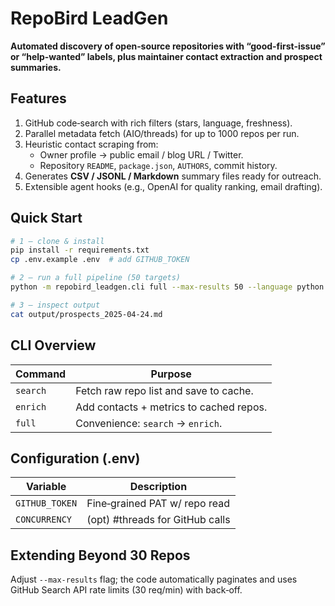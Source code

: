 # RepoBird LeadGen

**Automated discovery of open‑source repositories with “good‑first‑issue” or
“help‑wanted” labels, plus maintainer contact extraction and prospect
summaries.**

## Features
1. GitHub code‑search with rich filters (stars, language, freshness).
2. Parallel metadata fetch (AIO/threads) for up to 1000 repos per run.
3. Heuristic contact scraping from:
   * Owner profile → public email / blog URL / Twitter.
   * Repository `README`, `package.json`, `AUTHORS`, commit history.
4. Generates **CSV / JSONL / Markdown** summary files ready for outreach.
5. Extensible agent hooks (e.g., OpenAI for quality ranking, email drafting).

## Quick Start
```bash
# 1 – clone & install
pip install -r requirements.txt
cp .env.example .env  # add GITHUB_TOKEN

# 2 – run a full pipeline (50 targets)
python -m repobird_leadgen.cli full --max-results 50 --language python

# 3 – inspect output
cat output/prospects_2025‑04‑24.md
```

## CLI Overview
| Command                   | Purpose                                   |
|---------------------------|-------------------------------------------|
| `search`                  | Fetch raw repo list and save to cache.    |
| `enrich`                  | Add contacts + metrics to cached repos.   |
| `full`                    | Convenience: `search` → `enrich`.         |

## Configuration (.env)
| Variable        | Description                     |
|-----------------|---------------------------------|
| `GITHUB_TOKEN`  | Fine‑grained PAT w/ repo read   |
| `CONCURRENCY`   | (opt) #threads for GitHub calls |

## Extending Beyond 30 Repos
Adjust `--max-results` flag; the code automatically paginates and uses
GitHub Search API rate limits (30 req/min) with back‑off.
